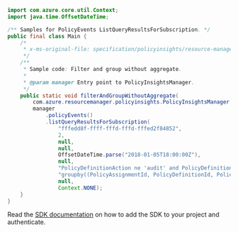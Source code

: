```java
import com.azure.core.util.Context;
import java.time.OffsetDateTime;

/** Samples for PolicyEvents ListQueryResultsForSubscription. */
public final class Main {
    /*
     * x-ms-original-file: specification/policyinsights/resource-manager/Microsoft.PolicyInsights/stable/2019-10-01/examples/PolicyEvents_FilterAndGroupByWithoutAggregate.json
     */
    /**
     * Sample code: Filter and group without aggregate.
     *
     * @param manager Entry point to PolicyInsightsManager.
     */
    public static void filterAndGroupWithoutAggregate(
        com.azure.resourcemanager.policyinsights.PolicyInsightsManager manager) {
        manager
            .policyEvents()
            .listQueryResultsForSubscription(
                "fffedd8f-ffff-fffd-fffd-fffed2f84852",
                2,
                null,
                null,
                OffsetDateTime.parse("2018-01-05T18:00:00Z"),
                null,
                "PolicyDefinitionAction ne 'audit' and PolicyDefinitionAction ne 'append'",
                "groupby((PolicyAssignmentId, PolicyDefinitionId, PolicyDefinitionAction, ResourceId))",
                null,
                Context.NONE);
    }
}
```

Read the [SDK documentation](https://github.com/Azure/azure-sdk-for-java/blob/azure-resourcemanager-policyinsights_1.0.0-beta.2/sdk/policyinsights/azure-resourcemanager-policyinsights/README.md) on how to add the SDK to your project and authenticate.
